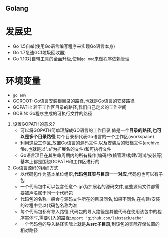 ## Golang

# 发展史
- Go 1.5自举(使用Go语言编写程序来实现Go语言本身)
- Go 1.7急速GC(垃圾回收器)
- Go 1.10对自带工具的全面升级,使用`go mod`来做程序依赖管理

# 环境变量
- `go env`
- GOROOT: Go语言安装根目录的路径,也就是Go语言的安装路径
- GOPATH: 若干工作区目录的路径,我们自己定义的工作空间
- GOBIN: Go程序生成的可执行文件的路径
1. 设置GOPATH的意义?
    - 可以将GOPATH简单理解成GO语言的工作目录,值是**一个目录的路径,也可以是多个目录路径**,每个目录都代表Go语言的一个工作区(workspace)
    - 利用这些工作区,放置Go语言的源码文件,以及安装后的归档文件(archive file,也就是以".a"为扩展名的文件)和可执行文件
    - Go语言项目在其生命周期内的所有操作(编码/依赖管理/构建/测试/安装等)基本上都是围绕GOPATH和工作区进行的
2. Go语言源码的组织方式
    - 以代码包作为基本单位组织,**代码包其实与目录一一对应**,代码包也可以有子包
    - 一个代码包中可以包含任意个.go为扩展名的源码文件,这些源码文件都需要被声名属于同一个代码包
    - 代码包的名称一般会与源码文件所在的目录同名,如果不同名,在构建/安装的过程中会以代码包名称为准
    - 每个代码包都有导入路径,代码包的导入路径是其他代码在使用该包中的程序实体时,需要引入的路径`import "github.com/labstack/echo"`
    - 一个代码包的导入路径实际上就是**从src子目录**,到该包的实际存储位置的相对路径